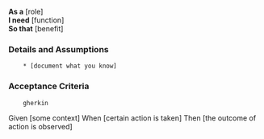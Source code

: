 **As a** [role]  
    **I need** [function]  
    **So that** [benefit]  
          
### Details and Assumptions

        * [document what you know]    
        
### Acceptance Criteria     

        gherkin 
        
Given [some context]
When [certain action is taken]
Then [the outcome of action is observed]
